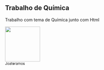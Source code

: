 ## Trabalho de Química

 Trabalho com tema de Química junto com Html

[<img loading="lazy" src="URL[https://avatars.githubusercontent.com/u/91232413?v=4]" width=115><br><sub>Joateramos</sub>](https://github.com/joateramos)
